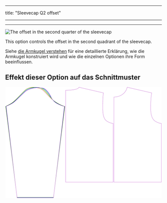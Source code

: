 - - -
title: "Sleevecap Q2 offset"
- - -

---

![The offset in the second quarter of the sleevecap](./sleevecapq2offset.svg)

This option controls the offset in the second quadrant of the sleevecap.

<Tip>

Siehe [die Armkugel verstehen](/docs/patterns/brian/options#understanding-the-sleevecap) für eine detaillierte Erklärung, wie die Armkugel konstruiert wird und wie die einzelnen Optionen ihre Form beeinflussen.

</Tip>

## Effekt dieser Option auf das Schnittmuster

![This image shows the effect of this option by superimposing several variants that have a different value for this option](brian_sleevecapq2offset_sample.svg "Effect of this option on the pattern")
